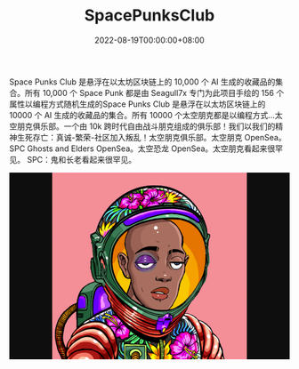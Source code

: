 ﻿---
title: "SpacePunksClub"
description: "🚀 10,000 个朋克漂浮在宇宙的远方"
date: 2022-08-19T00:00:00+08:00
lastmod: 2022-08-19T00:00:00+08:00
draft: false
authors: ["boogArno"]
featuredImage: "spacepunksclub.png"
tags: ["Collectibles","SpacePunksClub"]
categories: ["nfts"]
nfts: ["Collectibles"]
blockchain: "ETH"
website: "https://www.spacepunks.club/"
twitter: "https://twitter.com/SpacePunksClub"
discord: "https://discord.com/invite/Q5r3MrWTA4"
telegram: ""
github: ""
youtube: ""
twitch: ""
facebook: ""
instagram: ""
reddit: ""
medium: ""
steam: ""
gitbook: ""
googleplay: ""
appstore: ""
status: "Live"
weight: 
lightgallery: true
toc: true
pinned: false
recommend: false
recommend1: false
---

Space Punks Club 是悬浮在以太坊区块链上的 10,000 个 AI 生成的收藏品的集合。所有 10,000 个 Space Punk 都是由 Seagull7x 专门为此项目手绘的 156 个属性以编程方式随机生成的Space Punks Club 是悬浮在以太坊区块链上的 10000 个 AI 生成的收藏品的集合。所有 10000 个太空朋克都是以编程方式...太空朋克俱乐部。一个由 10k 跨时代自由战斗朋克组成的俱乐部！我们以我们的精神生死存亡：真诚-繁荣-社区加入叛乱！太空朋克俱乐部。太空朋克 OpenSea。 SPC Ghosts and Elders OpenSea。太空恐龙 OpenSea。太空朋克看起来很罕见。 SPC：鬼和长老看起来很罕见。

![spacepunksclub-dapp-collectibles-ethereum-image2_4ee541cbb1157f8c9aa0c1da125ed31a](spacepunksclub-dapp-collectibles-ethereum-image2_4ee541cbb1157f8c9aa0c1da125ed31a.png)